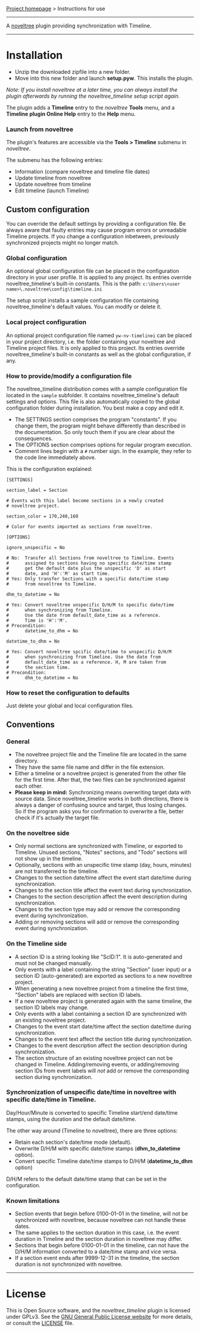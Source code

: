 [Project homepage](https://peter88213.github.io/noveltree_timeline) > Instructions for use

--- 

A [noveltree](https://peter88213.github.io/noveltree/) plugin providing synchronization with Timeline. 

---

# Installation

- Unzip the downloaded zipfile into a new folder.
- Move into this new folder and launch **setup.pyw**. This installs the plugin.

*Note: If you install noveltree at a later time, you can always install the plugin afterwards by running the noveltree_timeline setup script again.*

The plugin adds a **Timeline** entry to the *noveltree* **Tools** menu, and a **Timeline plugin Online Help** entry to the **Help** menu. 

### Launch from noveltree

The plugin's features are accessible via the **Tools > Timeline** submenu in *noveltree*.

The submenu has the following entries:

- Information (compare noveltree and timeline file dates)
- Update timeline from noveltree
- Update noveltree from timeline
- Edit timeline (launch Timeline)

## Custom configuration

You can override the default settings by providing a configuration file. Be always aware that faulty entries may cause program errors or unreadable Timeline projects. If you change a configuration inbetween, previously synchronized projects might no longer match. 

### Global configuration

An optional global configuration file can be placed in the configuration directory in your user profile. It is applied to any project. Its entries override noveltree_timeline's built-in constants. This is the path:
`c:\Users\<user name>\.noveltree\config\timeline.ini`
  
The setup script installs a sample configuration file containing noveltree_timeline's default values. You can modify or delete it. 

### Local project configuration

An optional project configuration file named `yw-nv-timelinei` can be placed in your project directory, i.e. the folder containing your noveltree and Timeline project files. It is only applied to this project. Its entries override noveltree_timeline's built-in constants as well as the global configuration, if any.

### How to provide/modify a configuration file

The noveltree_timeline distribution comes with a sample configuration file located in the `sample` subfolder. It contains noveltree_timeline's default settings and options. This file is also automatically copied to the global configuration folder during installation. You best make a copy and edit it.

- The SETTINGS section comprises the program "constants". If you change them, the program might behave differently than described in the documentation. So only touch them if you are clear about the consequences.
- The OPTIONS section comprises options for regular program execution. 
- Comment lines begin with a `#` number sign. In the example, they refer to the code line immediately above.

This is the configuration explained: 

```
[SETTINGS]

section_label = Section

# Events with this label become sections in a newly created 
# noveltree project. 

section_color = 170,240,160

# Color for events imported as sections from noveltree.

[OPTIONS]

ignore_unspecific = No

# No:  Transfer all Sections from noveltree to Timeline. Events
#      assigned to sections having no specific date/time stamp
#      get the default date plus the unspecific 'D' as start
#      date, and 'H':'M' as start time.
# Yes: Only transfer Sections with a specific date/time stamp
#      from noveltree to Timeline.

dhm_to_datetime = No

# Yes: Convert noveltree unspecific D/H/M to specific date/time
#      when synchronizing from Timeline.
#      Use the date from default_date_time as a reference.
#      Time is 'H':'M'.
# Precondition:
#      datetime_to_dhm = No

datetime_to_dhm = No

# Yes: Convert noveltree spcific date/time to unspecific D/H/M
#      when synchronizing from Timeline. Use the date from
#      default_date_time as a reference. H, M are taken from
#      the section time.
# Precondition:
#      dhm_to_datetime = No

```


### How to reset the configuration to defaults

Just delete your global and local configuration files.



## Conventions

### General
- The noveltree project file and the Timeline file are located in the same directory.
- They have the same file name and differ in the file extension.
- Either a timeline or a noveltree project is generated from the other file for the first time. After that, the two files can be synchronized against each other.
- **Please keep in mind:** Synchronizing means overwriting target data with source data. Since noveltree_timeline works in both directions, there is always a danger of confusing source and target, thus losing changes. So if the program asks you for confirmation to overwrite a file, better check if it's actually the target file.


### On the noveltree side

- Only normal sections are synchronized with Timeline, or exported to Timeline. Unused sections, "Notes" sections, and "Todo" sections will not show up in the timeline.
- Optionally, sections with an unspecific time stamp (day, hours, minutes) are not transferred to the timeline.
- Changes to the section date/time affect the event start date/time during synchronization.
- Changes to the section title affect the event text during synchronization.
- Changes to the section description affect the event description during synchronization.
- Changes to the section type may add or remove the corresponding event during synchronization.
- Adding or removing sections will add or remove the corresponding event during synchronization.


### On the Timeline side

- A section ID is a string looking like "ScID:1". It is auto-generated and must not be changed manually.
- Only events with a label containing the string "Section" (user input) or a section ID (auto-generated) are exported as sections to a new noveltree project.
- When generating a new noveltree project from a timeline the first time, "Section" labels are replaced with section ID labels.
- If a new noveltree project is generated again with the same timeline, the section ID labels may change.
- Only events with a label containing a section ID are synchronized with an existing noveltree project.
- Changes to the event start date/time affect the section date/time during synchronization.
- Changes to the event text affect the section title during synchronization.
- Changes to the event description affect the section description during synchronization.
- The section structure of an existing noveltree project can not be changed in Timeline. Adding/removing events, or adding/removing section IDs from event labels will *not* add or remove the corresponding section during synchronization. 

### Synchronization of unspecific date/time in noveltree with specific date/time in Timeline.

Day/Hour/Minute is converted to specific Timeline start/end date/time stamps, using the duration and the default date/time.

The other way around (Timeline to noveltree), there are three options:

- Retain each section's date/time mode (default).
- Overwrite D/H/M with specific date/time stamps (**dhm_to_datetime** option).
- Convert specific Timeline date/time stamps to D/H/M (**datetime_to_dhm** option)

D/H/M refers to the default date/time stamp that can be set in the configuration.


### Known limitations

- Section events that begin before 0100-01-01 in the timeline, will not be synchronized with noveltree, because noveltree can not handle these dates.
- The same applies to the section duration in this case, i.e. the event duration in Timeline and the section duration in noveltree may differ.
- Sections that begin before 0100-01-01 in the timeline, can not have the D/H/M information converted to a date/time stamp and vice versa.
- If a section event ends after 9999-12-31 in the timeline, the section duration is not synchronized with noveltree.

---

# License

This is Open Source software, and the *noveltree_timeline* plugin is licensed under GPLv3. See the
[GNU General Public License website](https://www.gnu.org/licenses/gpl-3.0.en.html) for more
details, or consult the [LICENSE](https://github.com/peter88213/noveltree_timeline/blob/main/LICENSE) file.

